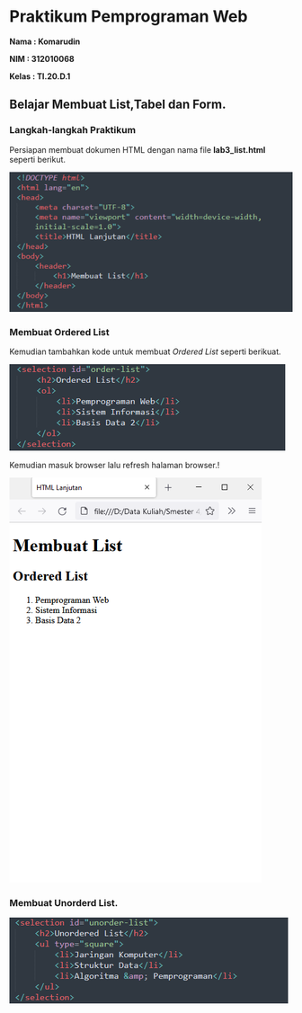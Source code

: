 # Praktikum Pemprograman Web
<b>Nama    : Komarudin<p>
NIM     : 312010068<p>
Kelas   : TI.20.D.1</b><p>
## Belajar Membuat List,Tabel dan Form.
### Langkah-langkah Praktikum
Persiapan membuat dokumen HTML dengan nama file <b>lab3_list.html</b> seperti berikut.<p>
![Gambar](Css1.png)<p>
### Membuat Ordered List<p>
  Kemudian tambahkan kode untuk membuat <i>Ordered List</i> seperti berikuat.<p>
![Gambar](Css1.0.png)<p>
 Kemudian masuk browser lalu refresh halaman browser.!<p>
![Gambar](Ss1.png)
 ### Membuat Unorderd List.
 ![Gambar](Css2.png)
   
